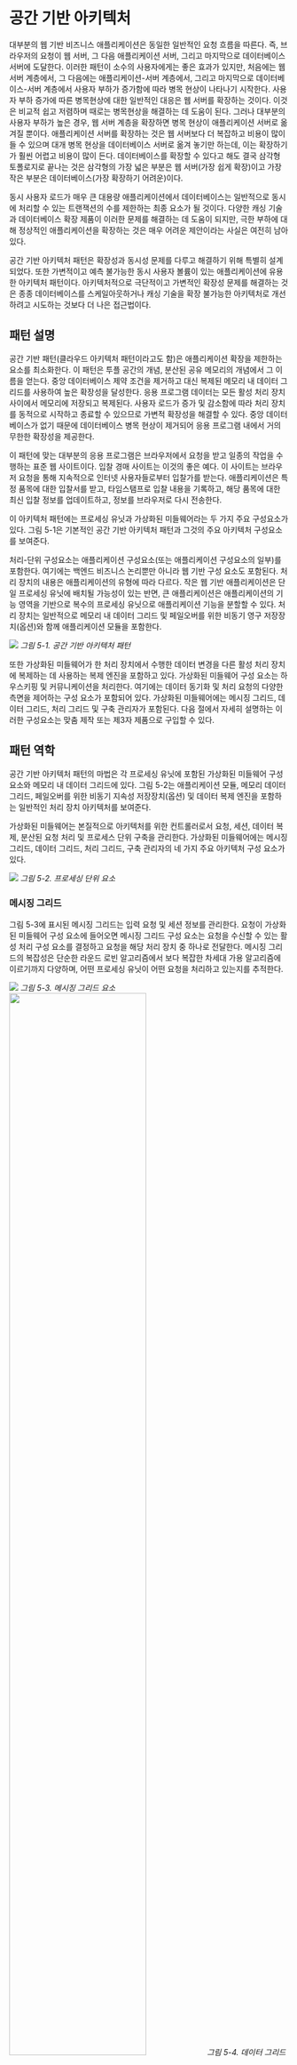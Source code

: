 # 공간 기반 아키텍처
대부분의 웹 기반 비즈니스 애플리케이션은 동일한 일반적인 요청 흐름을 따른다. 즉, 브라우저의 요청이 웹 서버, 그 다음 애플리케이션 서버, 그리고 마지막으로 데이터베이스 서버에 도달한다. 이러한 패턴이 소수의 사용자에게는 좋은 효과가 있지만, 처음에는 웹 서버 계층에서, 그 다음에는 애플리케이션-서버 계층에서, 그리고 마지막으로 데이터베이스-서버 계층에서 사용자 부하가 증가함에 따라 병목 현상이 나타나기 시작한다. 사용자 부하 증가에 따른 병목현상에 대한 일반적인 대응은 웹 서버를 확장하는 것이다. 이것은 비교적 쉽고 저렴하며 때로는 병목현상을 해결하는 데 도움이 된다. 그러나 대부분의 사용자 부하가 높은 경우, 웹 서버 계층을 확장하면 병목 현상이 애플리케이션 서버로 옮겨질 뿐이다. 애플리케이션 서버를 확장하는 것은 웹 서버보다 더 복잡하고 비용이 많이 들 수 있으며 대개 병목 현상을 데이터베이스 서버로 옮겨 놓기만 하는데, 이는 확장하기가 훨씬 어렵고 비용이 많이 든다. 데이터베이스를 확장할 수 있다고 해도 결국 삼각형 토폴로지로 끝나는 것은 삼각형의 가장 넓은 부분은 웹 서버(가장 쉽게 확장)이고 가장 작은 부분은 데이터베이스(가장 확장하기 어려운)이다. 

동시 사용자 로드가 매우 큰 대용량 애플리케이션에서 데이터베이스는 일반적으로 동시에 처리할 수 있는 트랜잭션의 수를 제한하는 최종 요소가 될 것이다. 다양한 캐싱 기술과 데이터베이스 확장 제품이 이러한 문제를 해결하는 데 도움이 되지만, 극한 부하에 대해 정상적인 애플리케이션을 확장하는 것은 매우 어려운 제안이라는 사실은 여전히 남아 있다. 

공간 기반 아키텍처 패턴은 확장성과 동시성 문제를 다루고 해결하기 위해 특별히 설계되었다. 또한 가변적이고 예측 불가능한 동시 사용자 볼륨이 있는 애플리케이션에 유용한 아키텍처 패턴이다. 아키텍처적으로 극단적이고 가변적인 확장성 문제를 해결하는 것은 종종 데이터베이스를 스케일아웃하거나 캐싱 기술을 확장 불가능한 아키텍처로 개선하려고 시도하는 것보다 더 나은 접근법이다.

## 패턴 설명
공간 기반 패턴(클라우드 아키텍처 패턴이라고도 함)은 애플리케이션 확장을 제한하는 요소를 최소화한다. 이 패턴은 투플 공간의 개념, 분산된 공유 메모리의 개념에서 그 이름을 얻는다. 중앙 데이터베이스 제약 조건을 제거하고 대신 복제된 메모리 내 데이터 그리드를 사용하여 높은 확장성을 달성한다. 응용 프로그램 데이터는 모든 활성 처리 장치 사이에서 메모리에 저장되고 복제된다. 사용자 로드가 증가 및 감소함에 따라 처리 장치를 동적으로 시작하고 종료할 수 있으므로 가변적 확장성을 해결할 수 있다. 중앙 데이터베이스가 없기 때문에 데이터베이스 병목 현상이 제거되어 응용 프로그램 내에서 거의 무한한 확장성을 제공한다.

이 패턴에 맞는 대부분의 응용 프로그램은 브라우저에서 요청을 받고 일종의 작업을 수행하는 표준 웹 사이트이다. 입찰 경매 사이트는 이것의 좋은 예다. 이 사이트는 브라우저 요청을 통해 지속적으로 인터넷 사용자들로부터 입찰가를 받는다. 애플리케이션은 특정 품목에 대한 입찰서를 받고, 타임스탬프로 입찰 내용을 기록하고, 해당 품목에 대한 최신 입찰 정보를 업데이트하고, 정보를 브라우저로 다시 전송한다. 

이 아키텍처 패턴에는 프로세싱 유닛과 가상화된 미들웨어라는 두 가지 주요 구성요소가 있다. 그림 5-1은 기본적인 공간 기반 아키텍처 패턴과 그것의 주요 아키텍처 구성요소를 보여준다. 

처리-단위 구성요소는 애플리케이션 구성요소(또는 애플리케이션 구성요소의 일부)를 포함한다. 여기에는 백엔드 비즈니스 논리뿐만 아니라 웹 기반 구성 요소도 포함된다. 처리 장치의 내용은 애플리케이션의 유형에 따라 다르다. 작은 웹 기반 애플리케이션은 단일 프로세싱 유닛에 배치될 가능성이 있는 반면, 큰 애플리케이션은 애플리케이션의 기능 영역을 기반으로 복수의 프로세싱 유닛으로 애플리케이션 기능을 분할할 수 있다. 처리 장치는 일반적으로 메모리 내 데이터 그리드 및 페일오버를 위한 비동기 영구 저장장치(옵션)와 함께 애플리케이션 모듈을 포함한다. 

<img src="./figures/figure5-1.png">
<em>그림 5-1. 공간 기반 아키텍처 패턴</em>

또한 가상화된 미들웨어가 한 처리 장치에서 수행한 데이터 변경을 다른 활성 처리 장치에 복제하는 데 사용하는 복제 엔진을 포함하고 있다. 가상화된 미들웨어 구성 요소는 하우스키핑 및 커뮤니케이션을 처리한다. 여기에는 데이터 동기화 및 처리 요청의 다양한 측면을 제어하는 구성 요소가 포함되어 있다. 가상화된 미들웨어에는 메시징 그리드, 데이터 그리드, 처리 그리드 및 구축 관리자가 포함된다. 다음 절에서 자세히 설명하는 이러한 구성요소는 맞춤 제작 또는 제3자 제품으로 구입할 수 있다.

## 패턴 역학
공간 기반 아키텍처 패턴의 마법은 각 프로세싱 유닛에 포함된 가상화된 미들웨어 구성 요소와 메모리 내 데이터 그리드에 있다. 그림 5-2는 애플리케이션 모듈, 메모리 데이터 그리드, 페일오버를 위한 비동기 지속성 저장장치(옵션) 및 데이터 복제 엔진을 포함하는 일반적인 처리 장치 아키텍처를 보여준다. 

가상화된 미들웨어는 본질적으로 아키텍처를 위한 컨트롤러로서 요청, 세션, 데이터 복제, 분산된 요청 처리 및 프로세스 단위 구축을 관리한다. 가상화된 미들웨어에는 메시징 그리드, 데이터 그리드, 처리 그리드, 구축 관리자의 네 가지 주요 아키텍처 구성 요소가 있다.

<img src="./figures/figure5-2.png">
<em>그림 5-2. 프로세싱 단위 요소</em>

### 메시징 그리드
그림 5-3에 표시된 메시징 그리드는 입력 요청 및 세션 정보를 관리한다. 요청이 가상화된 미들웨어 구성 요소에 들어오면 메시징 그리드 구성 요소는 요청을 수신할 수 있는 활성 처리 구성 요소를 결정하고 요청을 해당 처리 장치 중 하나로 전달한다. 메시징 그리드의 복잡성은 단순한 라운드 로빈 알고리즘에서 보다 복잡한 차세대 가용 알고리즘에 이르기까지 다양하며, 어떤 프로세싱 유닛이 어떤 요청을 처리하고 있는지를 추적한다.

<img src="./figures/figure5-3.png">
<em>그림 5-3. 메시징 그리드 요소</em>  
  
    
    

<img src="./figures/figure5-4.png" width="70%" height="70%">
<em>그림 5-4. 데이터 그리드 요소</em>

### 데이터 그리드
데이터 그리드 구성요소는 아마도 이 패턴에서 가장 중요하고 중요한 구성요소일 것이다. 데이터 그리드는 각 처리 장치의 데이터 복제 엔진과 상호 작용하여 데이터 업데이트가 발생할 때 처리 장치 간의 데이터 복제를 관리한다. 메시징 그리드는 사용 가능한 모든 처리 장치에 요청을 전달할 수 있기 때문에, 각 처리 장치는 메모리 내 데이터 그리드에 정확히 동일한 데이터를 포함하는 것이 필수적이다. 그림 5-4는 처리 장치 간의 동기식 데이터 복제를 보여주지만, 실제로는 비동기식으로 매우 빠르게 병렬로 이루어지며, 때로는 데이터 동기화를 마이크로초(100만분의 1초)로 완료하기도 한다.

### 처리 그리드
그림 5-5에 표시된 프로세싱 그리드는 가상화된 미들웨어 내의 선택적 구성 요소로, 각각 애플리케이션 일부를 처리하는 여러 개의 프로세싱 유닛이 있을 때 분산 요청 처리를 관리한다. 처리 장치 유형(예: 주문 처리 장치와 고객 처리 장치) 간의 조정이 필요한 요청이 들어오면, 두 처리 장치 사이의 요청을 조정하고 조정하는 것은 처리 그리드다.

<img src="./figures/figure5-5.png" width="70%" height="70%">
<em>그림 5-5. 프로세싱 그리드 요소</em>

### 구축 관리자
구축 관리자 구성 요소는 로드 조건에 따라 처리 장치의 동적 시작 및 종료를 관리한다. 이 구성요소는 지속적으로 응답 시간과 사용자 부하를 모니터링하고, 부하가 증가할 때 새로운 프로세싱 장치를 시작하고 부하가 감소할 때 프로세싱 장치를 종료한다.

## 고려 사항
공간 기반 아키텍처 패턴은 복잡하고 비용이 많이 드는 패턴이다. 부하가 가변적인 소규모 웹 기반 애플리케이션(예: 소셜 미디어 사이트, 입찰 사이트 및 경매 사이트)을 위한 좋은 아키텍처 선택이다. 그러나 운용 데이터가 많은 기존의 대규모 관계형 데이터베이스 애플리케이션에는 적합하지 않다. 
공간 기반 아키텍처 패턴에는 중앙 집중식 데이터스토어가 필요하지 않지만, 일반적으로 초기 메모리 내 데이터 그리드 로드를 수행하고 처리 장치에 의해 수행된 비동기적으로 데이터 업데이트를 지속하는 것이 포함된다. 또한 각 처리 장치 내에서 인메모리 데이터 그리드의 메모리 공간을 줄이기 위해 휘발성 및 널리 사용되는 트랜잭션 데이터를 비활성 데이터로부터 분리하는 별도의 파티션을 만드는 것이 일반적인 관행이다. 

이 패턴의 대체 이름은 클라우드 기반 아키텍처지만, 처리 장치(가상화된 미들웨어뿐만 아니라)는 클라우드 기반 호스팅 서비스나 PaaS(플랫폼 as a Service)에 상주할 필요가 없다는 점에 유의하라. 그것은 로컬 서버에 쉽게 상주할 수 있는데, 이것이 내가 "공간 기반 아키텍처"라는 이름을 선호하는 이유 중 하나이다. 

제품 구현의 관점에서는 GemFire, Java Spaces, GigaSpaces, IBM Object Grid, nCache 및 Oracle Coherence와 같은 타사 제품을 통해 이러한 패턴의 많은 아키텍처 구성요소를 구현할 수 있다. 이러한 패턴의 구현은 비용과 기능(특히 데이터 복제 시간)에 따라 크게 다르기 때문에 설계자로서 제품을 선택하기 전에 먼저 구체적인 목표와 필요성이 무엇인지 파악해야 한다.

## 패턴 분석
다음 표에는 공간 기반 아키텍처 패턴에 대한 공통 아키텍처 특성의 등급 및 분석이 수록되어 있다. 각 특징에 대한 등급은 패턴의 전형적인 구현에 기초한 능력으로서의 그 특성의 자연적 경향과 더불어 패턴이 일반적으로 알려진 것에 기초한다. 이 패턴이 이 보고서의 다른 패턴과 어떻게 관련되는지 나란히 비교하려면 이 보고서 끝에 있는 부록 A를 참조하라.

#### <em>전체적인 민첩성</em>
등급: 높음
분석: 전체적인 민첩성은 끊임없이 변화하는 환경에 신속하게 대응할 수 있는 능력이다.
처리 단위(애플리케이션의 배포된 인스턴스)를 신속하게 올리거나 내릴 수 있기 때문에, 애플리케이션은 사용자 로드의 증가나 감소와 관련된 변경(환경 변화)에 잘 대응한다. 이 패턴을 사용하여 만들어진 아키텍처들은 일반적으로 작은 애플리케이션 크기와 패턴의 동적 특성으로 인한 코딩 변경에 잘 대응한다.  

#### <em>구축 용이성</em>
등급: 높음  

분석: 일반적으로 공간 기반 아키텍처는 그렇지 않지만 디커플링 및 배포, 동적이고 정교하다. 애플리케이션을 쉽게 "밀어낼 수 있도록" 하는 클라우드 기반 툴 서버 환경으로 전환하여 구축 간소화한다.  

#### <em>시험성</em>
등급: 낮음  

분석: 테스트 환경에서 매우 높은 사용자 부하를 달성하는 것은 비용이 많이 들고 시간이 많이 소요되므로 애플리케이션의 확장성 측면을 테스트하기가 어렵다.  

#### <em>성능</em>
등급: 높음  

분석: 메모리 내 데이터 액세스 및 캐싱 메커니즘을 통해 높은 성능을 달성할 수 있다.  

#### <em>확장성</em> 
등급: 높음  

분석: 높은 확장성은 중앙집중형 데이터베이스에 대한 의존성이 거의 없거나 전혀 없다는 사실에서 비롯되며, 따라서 기본적으로 확장 방정식에서 이러한 제한 병목 현상을 제거한다.  

#### <em>개발 용이성</em>
등급: 낮음  

분석: 정교한 캐싱과 인메모리 데이터 그리드 제품은 이러한 패턴을 상대적으로 개발하기가 복잡하며, 주로 이러한 유형의 아키텍처를 만드는 데 사용되는 도구와 제품에 익숙하지 않기 때문이다. 또한, 이러한 유형의 아키텍처를 개발하는 동안 소스 코드의 어떤 것도 성능과 확장성에 영향을 미치지 않도록 각별히 주의해야 한다.



